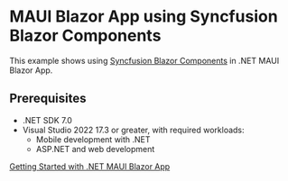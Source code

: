 # MAUI Blazor App using Syncfusion Blazor Components
This example shows using [Syncfusion Blazor Components](https://www.syncfusion.com/blazor-components/) in .NET MAUI Blazor App.

## Prerequisites
* .NET SDK 7.0
* Visual Studio 2022 17.3 or greater, with required workloads:
  * Mobile development with .NET
  * ASP.NET and web development


[Getting Started with .NET MAUI Blazor App](https://blazor.syncfusion.com/documentation/getting-started/maui-blazor-app)

